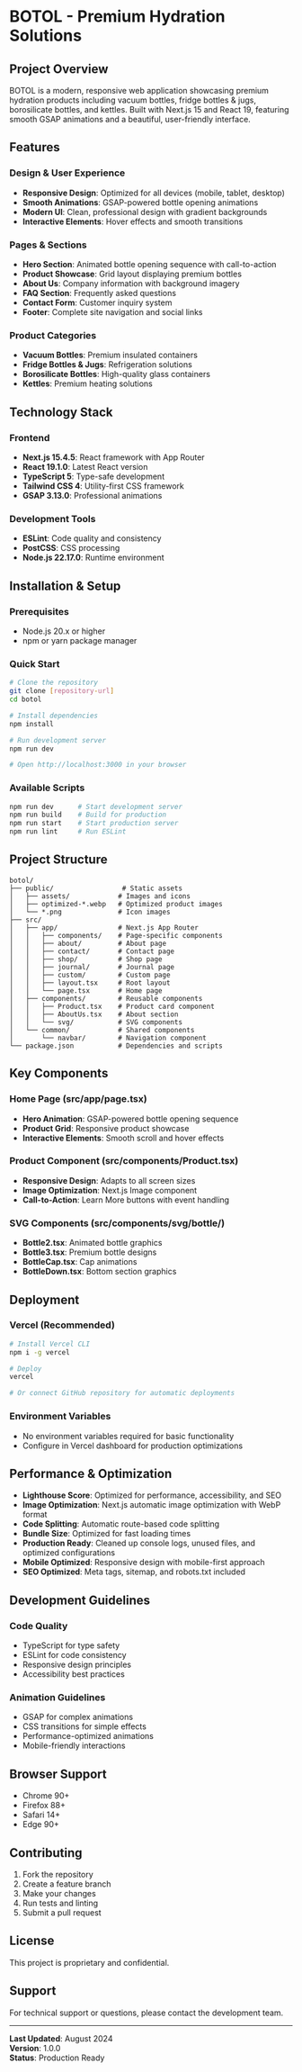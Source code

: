 # BOTOL - Premium Hydration Solutions

## Project Overview

BOTOL is a modern, responsive web application showcasing premium hydration products including vacuum bottles, fridge bottles & jugs, borosilicate bottles, and kettles. Built with Next.js 15 and React 19, featuring smooth GSAP animations and a beautiful, user-friendly interface.

## Features

### Design & User Experience

- **Responsive Design**: Optimized for all devices (mobile, tablet, desktop)
- **Smooth Animations**: GSAP-powered bottle opening animations
- **Modern UI**: Clean, professional design with gradient backgrounds
- **Interactive Elements**: Hover effects and smooth transitions

### Pages & Sections

- **Hero Section**: Animated bottle opening sequence with call-to-action
- **Product Showcase**: Grid layout displaying premium bottles
- **About Us**: Company information with background imagery
- **FAQ Section**: Frequently asked questions
- **Contact Form**: Customer inquiry system
- **Footer**: Complete site navigation and social links

### Product Categories

- **Vacuum Bottles**: Premium insulated containers
- **Fridge Bottles & Jugs**: Refrigeration solutions
- **Borosilicate Bottles**: High-quality glass containers
- **Kettles**: Premium heating solutions

## Technology Stack

### Frontend

- **Next.js 15.4.5**: React framework with App Router
- **React 19.1.0**: Latest React version
- **TypeScript 5**: Type-safe development
- **Tailwind CSS 4**: Utility-first CSS framework
- **GSAP 3.13.0**: Professional animations

### Development Tools

- **ESLint**: Code quality and consistency
- **PostCSS**: CSS processing
- **Node.js 22.17.0**: Runtime environment

## Installation & Setup

### Prerequisites

- Node.js 20.x or higher
- npm or yarn package manager

### Quick Start

```bash
# Clone the repository
git clone [repository-url]
cd botol

# Install dependencies
npm install

# Run development server
npm run dev

# Open http://localhost:3000 in your browser
```

### Available Scripts

```bash
npm run dev      # Start development server
npm run build    # Build for production
npm run start    # Start production server
npm run lint     # Run ESLint
```

## Project Structure

```
botol/
├── public/                 # Static assets
│   ├── assets/            # Images and icons
│   ├── optimized-*.webp   # Optimized product images
│   └── *.png              # Icon images
├── src/
│   ├── app/               # Next.js App Router
│   │   ├── components/    # Page-specific components
│   │   ├── about/         # About page
│   │   ├── contact/       # Contact page
│   │   ├── shop/          # Shop page
│   │   ├── journal/       # Journal page
│   │   ├── custom/        # Custom page
│   │   ├── layout.tsx     # Root layout
│   │   └── page.tsx       # Home page
│   ├── components/        # Reusable components
│   │   ├── Product.tsx    # Product card component
│   │   ├── AboutUs.tsx    # About section
│   │   └── svg/           # SVG components
│   └── common/            # Shared components
│       └── navbar/        # Navigation component
└── package.json           # Dependencies and scripts
```

## Key Components

### Home Page (src/app/page.tsx)

- **Hero Animation**: GSAP-powered bottle opening sequence
- **Product Grid**: Responsive product showcase
- **Interactive Elements**: Smooth scroll and hover effects

### Product Component (src/components/Product.tsx)

- **Responsive Design**: Adapts to all screen sizes
- **Image Optimization**: Next.js Image component
- **Call-to-Action**: Learn More buttons with event handling

### SVG Components (src/components/svg/bottle/)

- **Bottle2.tsx**: Animated bottle graphics
- **Bottle3.tsx**: Premium bottle designs
- **BottleCap.tsx**: Cap animations
- **BottleDown.tsx**: Bottom section graphics

## Deployment

### Vercel (Recommended)

```bash
# Install Vercel CLI
npm i -g vercel

# Deploy
vercel

# Or connect GitHub repository for automatic deployments
```

### Environment Variables

- No environment variables required for basic functionality
- Configure in Vercel dashboard for production optimizations

## Performance & Optimization

- **Lighthouse Score**: Optimized for performance, accessibility, and SEO
- **Image Optimization**: Next.js automatic image optimization with WebP format
- **Code Splitting**: Automatic route-based code splitting
- **Bundle Size**: Optimized for fast loading times
- **Production Ready**: Cleaned up console logs, unused files, and optimized configurations
- **Mobile Optimized**: Responsive design with mobile-first approach
- **SEO Optimized**: Meta tags, sitemap, and robots.txt included

## Development Guidelines

### Code Quality

- TypeScript for type safety
- ESLint for code consistency
- Responsive design principles
- Accessibility best practices

### Animation Guidelines

- GSAP for complex animations
- CSS transitions for simple effects
- Performance-optimized animations
- Mobile-friendly interactions

## Browser Support

- Chrome 90+
- Firefox 88+
- Safari 14+
- Edge 90+

## Contributing

1. Fork the repository
2. Create a feature branch
3. Make your changes
4. Run tests and linting
5. Submit a pull request

## License

This project is proprietary and confidential.

## Support

For technical support or questions, please contact the development team.

---

**Last Updated**: August 2024  
**Version**: 1.0.0  
**Status**: Production Ready
